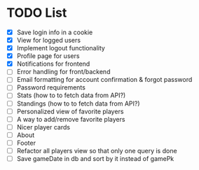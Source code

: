 # TODO List

- [x] Save login info in a cookie
- [x] View for logged users
- [x] Implement logout functionality
- [x] Profile page for users
- [x] Notifications for frontend
- [ ] Error handling for front/backend
- [ ] Email formatting for account confirmation & forgot password
- [ ] Password requirements
- [ ] Stats (how to to fetch data from API?)
- [ ] Standings (how to to fetch data from API?)
- [ ] Personalized view of favorite players
- [ ] A way to add/remove favorite players
- [ ] Nicer player cards
- [ ] About
- [ ] Footer
- [ ] Refactor all players view so that only one query is done
- [ ] Save gameDate in db and sort by it instead of gamePk
